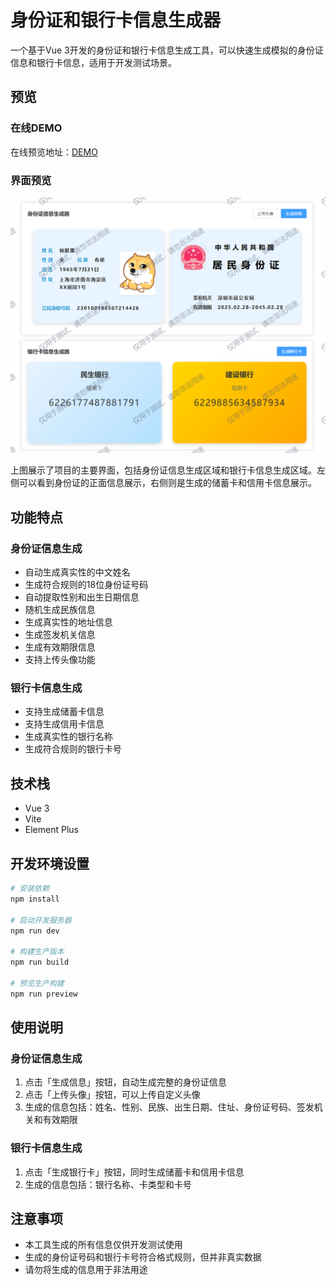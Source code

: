 # 身份证和银行卡信息生成器

一个基于Vue 3开发的身份证和银行卡信息生成工具，可以快速生成模拟的身份证信息和银行卡信息，适用于开发测试场景。

## 预览

### 在线DEMO

在线预览地址：[DEMO](https://dear-tao.github.io/idgenerate/)

### 界面预览

![项目界面预览](src/assets/sl.png)

上图展示了项目的主要界面，包括身份证信息生成区域和银行卡信息生成区域。左侧可以看到身份证的正面信息展示，右侧则是生成的储蓄卡和信用卡信息展示。

## 功能特点

### 身份证信息生成
- 自动生成真实性的中文姓名
- 生成符合规则的18位身份证号码
- 自动提取性别和出生日期信息
- 随机生成民族信息
- 生成真实性的地址信息
- 生成签发机关信息
- 生成有效期限信息
- 支持上传头像功能

### 银行卡信息生成
- 支持生成储蓄卡信息
- 支持生成信用卡信息
- 生成真实性的银行名称
- 生成符合规则的银行卡号

## 技术栈

- Vue 3
- Vite
- Element Plus

## 开发环境设置

```bash
# 安装依赖
npm install

# 启动开发服务器
npm run dev

# 构建生产版本
npm run build

# 预览生产构建
npm run preview
```

## 使用说明

### 身份证信息生成
1. 点击「生成信息」按钮，自动生成完整的身份证信息
2. 点击「上传头像」按钮，可以上传自定义头像
3. 生成的信息包括：姓名、性别、民族、出生日期、住址、身份证号码、签发机关和有效期限

### 银行卡信息生成
1. 点击「生成银行卡」按钮，同时生成储蓄卡和信用卡信息
2. 生成的信息包括：银行名称、卡类型和卡号

## 注意事项

- 本工具生成的所有信息仅供开发测试使用
- 生成的身份证号码和银行卡号符合格式规则，但并非真实数据
- 请勿将生成的信息用于非法用途



